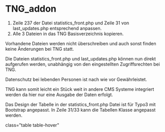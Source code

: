 # TNG_addon
1. Zeile 237 der Datei statistics_front.php und Zeile 31 von last_updates.php entsprechend anpassen.
2. Alle 3 Dateien in das TNG Basisverzeichnis kopieren.

Vorhandene Dateien werden nicht überschreiben und auch sonst finden keine Änderungen bei TNG statt.

Die Dateien statistics_front.php und last_updates.php können nun direkt aufgerufen werden, unabhängig von den eingestellten Zugriffsrechten bei TNG. 

Datenschutz bei lebenden Personen ist nach wie vor Gewährleistet.

TNG kann somit leicht ein Stück weit in andere CMS Systeme integriert werden da hier nur eine Ausgabe der Daten erfolgt.

 

Das Design der Tabelle in der statistics_front.php Datei ist für Typo3 mit Bootstrap angepasst. In Zeile 31/33 kann die Tabellen Klasse angepasst werden.

class=\"table table-hover\"
